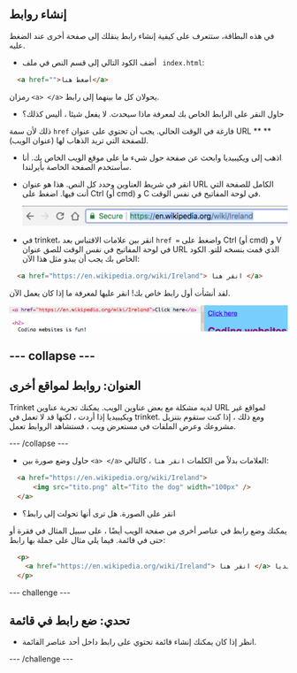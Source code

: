 ## إنشاء روابط

في هذه البطاقة، ستتعرف على كيفية إنشاء رابط ينقلك إلى صفحة أخرى عند الضغط عليه.

- أضف الكود التالي إلى قسم النص في ملف ` index.html`:

```html
  <a href="">أضغط هنا</a>
```

رمزان `<a> </a>` يحولان كل ما بينهما إلى رابط.

- حاول النقر على الرابط الخاص بك لمعرفة ماذا سيحدث. لا يفعل شيئا ، أليس كذلك؟

ذلك لأن سمة `href` فارغة في الوقت الحالي. يجب أن تحتوي على عنوان URL ** ** (عنوان الويب) للصفحة التي تريد الذهاب لها.

- اذهب إلى ويكيبيديا وابحث عن صفحة حول شيء ما على موقع الويب الخاص بك. أنا سأستخدم الصفحة الخاصة بأيرلندا.

- انقر في شريط العناوين وحدد كل النص. هذا هو عنوان URL الكامل للصفحة التي أنت فيها. اضغط على <kdb>Ctrl</kdb> (أو <kdb>cmd</kdb>) و <kdb>C</kdb> في لوحة المفاتيح في نفس الوقت.
    
    ![عنوان URL في شريط العنوان](images/AddressBarURL.png)

- في trinket، انقر بين علامات الاقتباس بعد ` href = ` واضغط على <kdb>Ctrl</kdb> (أو <kdb>cmd</kdb>) و <kdb>V</kdb> في لوحة المفاتيح في نفس الوقت للصق عنوان URL الذي قمت بنسخه للتو. الكود الخاص بك يجب أن يبدو مثل هذا الآن:

```html
  <a href="https://en.wikipedia.org/wiki/Ireland"> انقر هنا </a>
```

لقد أنشأت أول رابط خاص بك! انقر عليها لمعرفة ما إذا كان يعمل الآن.

![رمز الرابط](images/egLinkTagWithURL.png)

## \--- collapse \---

## العنوان: روابط لمواقع أخرى

Trinket لديه مشكلة مع بعض عناوين الويب. يمكنك تجربة عناوين URL لمواقع غير ويكيبيديا إذا أردت ، لكنها قد لا تعمل في trinket. ومع ذلك ، إذا كنت ستقوم بتنزيل مشروعك وعرض الملفات في مستعرض ويب ، فستشاهد الروابط تعمل.

\--- /collapse \---

- حاول وضع صورة بين `<a> </a>` العلامات بدلاً من الكلمات ` انقر هنا ` ، كالتالي:

```html
  <a href="https://en.wikipedia.org/wiki/Ireland">
      <img src="tito.png" alt="Tito the dog" width="100px" />
  </a>
```

- انقر على الصورة. هل ترى أنها تحولت إلى رابط؟

يمكنك وضع رابط في عناصر أخرى من صفحة الويب أيضًا ، على سبيل المثال في فقرة أو حتى في قائمة. فيما يلي مثال على جملة بها رابط:

```html
  <p>
    <a href="https://en.wikipedia.org/wiki/Ireland"> انقر هنا </a> لقراءة صفحة ويكيبيديا!
  </p>
```

\--- challenge \---

## تحدي: ضع رابط في قائمة

- انظر إذا كان يمكنك إنشاء قائمة تحتوي على رابط داخل أحد عناصر القائمة.

\--- /challenge \---